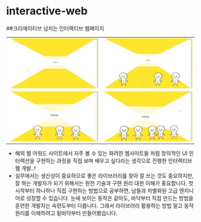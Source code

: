 # interactive-web
##크리에이티브 넘치는 인터랙티브 웹페이지

|||
|------|---|
|![](https://github.com/thyoondev/interactive-web/blob/master/1.gif)|![](https://github.com/thyoondev/interactive-web/blob/master/2.gif)|
|![](https://github.com/thyoondev/interactive-web/blob/master/3.gif)|![](https://github.com/thyoondev/interactive-web/blob/master/4.gif)|


- 해외 웹 어워드 사이트에서 자주 볼 수 있는 화려한 웹사이트들 처럼 창의적인 UI 인터랙션을 구현하는 과정을 직접 보며 배우고 싶다라는 생각으로 진행한 인터렉티브 웹 개발..!
- 실무에서는 생산성이 중요하므로 좋은 라이브러리를 찾아 잘 쓰는 것도 중요하지만, 잘 하는 개발자가 되기 위해서는 원천 기술과 구현 원리 대한 이해가 중요합니다. 첫 시작부터 하나하나 직접 구현하는 방법으로 공부하면, 남들과 차별화된 고급 엔지니어로 성장할 수 있습니다. 눈에 보이는 동작은 같아도, 바닥부터 직접 만드는 방법을 훈련한 개발자는 숙련도부터 다릅니다. 그래서 라이브러리 활용하는 방법 말고 동작 원리를 이해하려고 밑바닥부터 만들어봤습니다.
